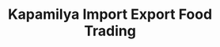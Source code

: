 ---
title: "Kapamilya Import Export Food Trading"
url: /bustos-bulacan/kapamilya-import-export-food-trading/
shop: Supermarkt
---
